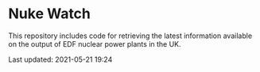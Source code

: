 # Nuke Watch

This repository includes code for retrieving the latest information available on the output of EDF nuclear power plants in the UK.

Last updated: 2021-05-21 19:24